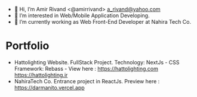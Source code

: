 - 👋 Hi, I’m Amir Rivand <@amirrivand> <a_rivand@yahoo.com>
- 👀 I’m interested in Web/Mobile Application Developing.
- 🌱 I’m currently working as Web Front-End Developer at Nahira Tech Co.

# Portfolio
- Hattolighting Website. FullStack Project.
  Technology:  NextJs - CSS Framework: Rebass - View here : https://hattolighting.com https://hattolighting.ir
- NahiraTech Co. Entrance project in ReactJs.
  Preview here : https://darmanito.vercel.app
